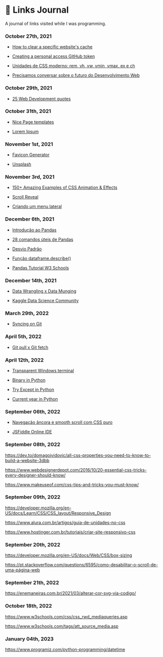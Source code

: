 # 📰 Links Journal 
 
A journal of links visited while I was programming.

 ### October 27th, 2021

- <a href="https://olhardigital.com.br/en/2021/04/14/dicas-e-tutoriais/como-limpar-o-cache-de-um-site-no-chrome-e-no-edge/">How to clear a specific website's cache</a>

- <a href="https://docs.github.com/en/authentication/keeping-your-account-and-data-secure/creating-a-personal-access-token">Creating a personal access GitHub token</a>

- <a href="https://desenvolvimentoparaweb.com/css/unidades-css-rem-vh-vw-vmin-vmax-ex-ch/">Unidades de CSS moderno: rem, vh, vw, vmin, vmax, ex e ch</a>

- <a href="https://www.youtube.com/watch?v=OcGpWJ3WEh8">Precisamos conversar sobre o futuro do Desenvolvimento Web</a>

### October 29th, 2021

- <a href="https://shourai.io/blog/2020/11/13/top-25-web-development-quotes-inspirational-and-motivational/">25 Web Development quotes</a>

### October 31th, 2021

- <a href="https://nicepage.com/templates">Nice Page templates</a>

- <a href="https://www.lipsum.com/">Lorem Ipsum</a>

### November 1st, 2021

- <a href="https://www.favicon.cc/">Favicon Generator</a>

- <a href="https://unsplash.com/">Unsplash</a>

### November 3rd, 2021

- <a href="https://1stwebdesigner.com/css-effects/">150+ Amazing Examples of CSS Animation & Effects</a>

- <a href="https://scrollrevealjs.org/">Scroll Reveal</a>

- <a href="https://www.infowester.com/menulateralcss.php">Criando um menu lateral</a>

### December 6th, 2021

- <a href="https://medium.com/data-hackers/uma-introdu%C3%A7%C3%A3o-simples-ao-pandas-1e15eea37fa1">Introdução ao Pandas</a>

- <a href="https://paulovasconcellos.com.br/28-comandos-%C3%BAteis-de-pandas-que-talvez-voc%C3%AA-n%C3%A3o-conhe%C3%A7a-6ab64beefa93">28 comandos úteis de Pandas</a>

- <a href="https://www.todamateria.com.br/desvio-padrao/" target="_blank" >Desvio Padrão</a>

- <a href="https://www.delftstack.com/pt/api/python-pandas/pandas-dataframe-dataframe.describe-function/">Função dataframe.describe()</a>

- <a href="https://www.w3schools.com/python/pandas/default.asp">Pandas Tutorial W3 Schools</a>

### December 14th, 2021

- <a href="https://medium.com/dados-de-cientista/data-wrangling-x-data-munging-b47bd3a4d555">Data Wrangling x Data Munging</a>

- <a href="https://www.kaggle.com/">Kaggle Data Science Community</a>

### March 29th, 2022

- <a href="https://www.atlassian.com/git/tutorials/syncing">Syncing on Git</a>

### April 5th, 2022

- <a href="https://blog.betrybe.com/git/git-pull/">Git pull x Git fetch</a>

### April 12th, 2022

- <a href="https://zimmergren.net/enable-transparent-background-in-windows-terminal/">Transparent Windows terminal</a>

- <a href="https://www.delftstack.com/howto/python/python-int-to-binary/">Binary in Python</a>

- <a href="https://www.w3schools.com/python/python_try_except.asp">Try Except in Python</a>

- <a href="https://www.delftstack.com/howto/python/python-current-year/">Current year in Python</a>

### September 06th, 2022

- <a href="https://desenvolvimentoparaweb.com/css/navegacao-ancora-smooth-scroll-css-puro/">Navegação âncora e smooth scroll com CSS puro</a>

- <a href="https://jsfiddle.net/">JSFiddle Online IDE</a>

### September 08th, 2022

https://dev.to/domagojvidovic/all-css-properties-you-need-to-know-to-build-a-website-3dbb

https://www.webdesignerdepot.com/2016/10/20-essential-css-tricks-every-designer-should-know/

https://www.makeuseof.com/css-tips-and-tricks-you-must-know/

### September 09th, 2022

https://developer.mozilla.org/en-US/docs/Learn/CSS/CSS_layout/Responsive_Design

https://www.alura.com.br/artigos/guia-de-unidades-no-css

https://www.hostinger.com.br/tutoriais/criar-site-responsivo-css

### September 20th, 2022

https://developer.mozilla.org/en-US/docs/Web/CSS/box-sizing

https://pt.stackoverflow.com/questions/6595/como-desabilitar-o-scroll-de-uma-página-web

### September 21th, 2022

https://enemaneiras.com.br/2021/03/alterar-cor-svg-via-codigo/

### October 18th, 2022

https://www.w3schools.com/css/css_rwd_mediaqueries.asp

https://www.w3schools.com/tags/att_source_media.asp

### January 04th, 2023

https://www.programiz.com/python-programming/datetime